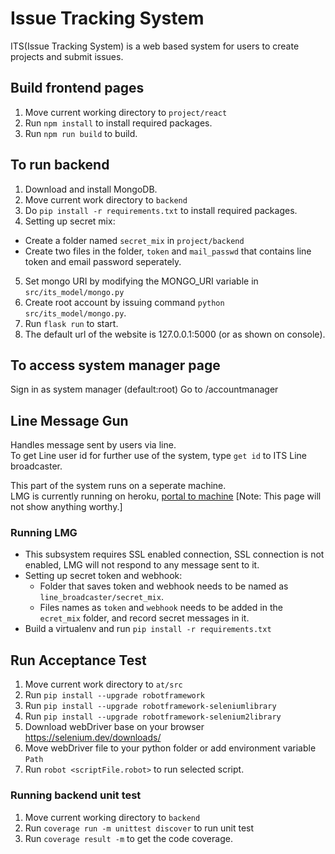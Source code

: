 # Issue Tracking System
ITS(Issue Tracking System) is a web based system for users to create projects and submit issues.

## Build frontend pages
1. Move current working directory to `project/react`
2. Run `npm install` to install required packages.
3. Run `npm run build` to build.

## To run backend
1. Download and install MongoDB.
2. Move current work directory to `backend`
3. Do `pip install -r requirements.txt` to install required packages.
4. Setting up secret mix:
  * Create a folder named `secret_mix` in `project/backend`
  * Create two files in the folder, `token` and `mail_passwd` that contains line token and email password seperately.
5. Set mongo URI by modifying the MONGO_URI variable in `src/its_model/mongo.py`
6. Create root account by issuing command `python src/its_model/mongo.py`.
7. Run `flask run` to start.
8. The default url of the website is 127.0.0.1:5000 (or as shown on console).

## To access system manager page
Sign in as system manager (default:root)
Go to <your url here>/accountmanager

## Line Message Gun
Handles message sent by users via line. \
To get Line user id for further use of the system, type `get id` to ITS Line broadcaster.

This part of the system runs on a seperate machine. \
LMG is currently running on heroku, [portal to machine](https://line-issue-broadcaster.herokuapp.com/) [Note: This page will not show anything worthy.]

### Running LMG
* This subsystem requires SSL enabled connection, SSL connection is not enabled, LMG will not respond to any message sent to it.
* Setting up secret token and webhook:
    * Folder that saves token and webhook needs to be named as `line_broadcaster/secret_mix`.
    * Files names as `token` and `webhook` needs to be added in the `ecret_mix` folder, and record secret messages in it.
* Build a virtualenv and run `pip install -r requirements.txt`

## Run Acceptance Test
1. Move current work directory to `at/src` 
2. Run `pip install --upgrade robotframework` 
3. Run `pip install --upgrade robotframework-seleniumlibrary` 
4. Run `pip install --upgrade robotframework-selenium2library` 
5. Download webDriver base on your browser https://selenium.dev/downloads/
6. Move webDriver file to your python folder or add environment variable `Path` 
7. Run `robot <scriptFile.robot>` to run selected script.

### Running backend unit test
1. Move current working directory to `backend`
2. Run `coverage run -m unittest discover` to run unit test
3. Run `coverage result -m` to get the code coverage.
